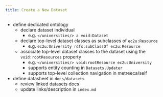 ```yaml
---
title: Create a New Dataset
---
```


- define dedicated ontology
  - declare dataset individual
      - e.g. `</universities/> a void:Dataset`
  - declare top-level dataset classes as subclasses of `ec2u:Resource`
    - e.g. `ec2u:University rdfs:subClassOf ec2u:Resource`
  - associate top-level dataset classes to the dataset using the `void:rootResources` property
    - e.g. `</universities/> void:rootResource ec2u:University`
    - supports entity counting in `Datasets.Updater`
    - supports top-level collection navigation in metreeca/self
- define datasheet in `docs/datasets`
  - review linked datasets docs
  - update links/description in `index.md`
